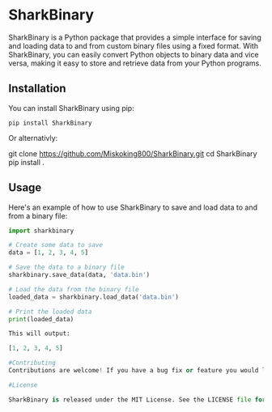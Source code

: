 # SharkBinary

SharkBinary is a Python package that provides a simple interface for saving and loading data to and from custom binary files using a fixed format. With SharkBinary, you can easily convert Python objects to binary data and vice versa, making it easy to store and retrieve data from your Python programs.

## Installation

You can install SharkBinary using pip:

    pip install SharkBinary
    
Or alternativly:
  
   git clone https://github.com/Miskoking800/SharkBinary.git
   cd SharkBinary
   pip install .
   
 

## Usage

Here's an example of how to use SharkBinary to save and load data to and from a binary file:

```python
import sharkbinary

# Create some data to save
data = [1, 2, 3, 4, 5]

# Save the data to a binary file
sharkbinary.save_data(data, 'data.bin')

# Load the data from the binary file
loaded_data = sharkbinary.load_data('data.bin')

# Print the loaded data
print(loaded_data)

This will output:

[1, 2, 3, 4, 5]

#Contributing
Contributions are welcome! If you have a bug fix or feature you would like to contribute, please open an issue or pull request on GitHub.

#License

SharkBinary is released under the MIT License. See the LICENSE file for details.

